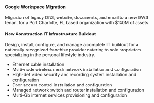 #### Google Workspace Migration ####  
Migration of legacy DNS, website, documents, and email to a new GWS tenant
for a Port Charlotte, FL based organization with $140M of assets.  

#### New Construction IT Infrastructure Buildout ####
Design, install, configure, and manage a complete IT buildout for a nationally recognized
franchise provider catering to sole proprietors specializing in the personal lifestyle industry.  
- Ethernet cable installation
- Multi-node wireless mesh network installation and configuration
- High-def video security and recording system installation and configuration
- Door access control installation and configuration
- Managed network switch and router installation and configuration
- Multi-Gb internet services provisioning and configuration
